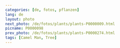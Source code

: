 ```yaml
---
categories: [de, fotos, pflanzen]
lang: de
layout: photo
next_photo: /de/fotos/plants/plants-P0000009.html
picname: P0000098
prev_photo: /de/fotos/plants/plants-P0000274.html
tags: [Camel Man, Tree]
---
```

